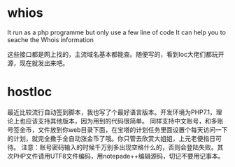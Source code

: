 # whios

It run as a php programme but only use a few line of code It can help you to seache the Whois information

这些接口都是网上找的，主流域名基本都能查。随便写的，看到loc大佬们都玩开源，现在就发出来吧。

# hostloc

最近比较流行自动签到脚本，我也写了个最好语言版本。开发环境为PHP7.1，理论上也应该支持其他版本，因为用到的代码很简单。
同样支持中文账号，和多账号签金币，文件放到你web目录下面，在宝塔的计划任务里面设置个每天访问一下的计划，就完全撒手全自动涨金币了哦。你只管去欣赏大姐姐，上元老便指日可待。
注意：账号密码输入的时候千万别多出现空格什么的，否则会登陆失败。其次PHP文件请用UTF8文件编码，用notepade++编辑源码，切记不要用记事本。